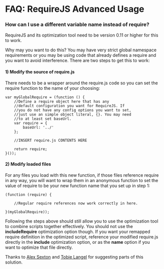 # FAQ: RequireJS Advanced Usage

### <a name="remap">How can I use a different variable name instead of require?</a>

RequireJS and its optimization tool need to be version 0.11 or higher for this to work.

Why may you want to do this? You may have very strict global namespace requirements or you may be using code that already defines a require and you want to avoid interference. There are two steps to get this to work:

#### 1) Modify the source of require.js

There needs to be a wrapper around the require.js code so you can set the require function to the name of your choosing:

    var myGlobalRequire = (function () {
        //Define a require object here that has any
        //default configuration you want for RequireJS. If
        //you do not have any config options you want to set,
        //just use an simple object literal, {}. You may need
        //to at least set baseUrl.
        var require = {
            baseUrl: '../'
        };

        //INSERT require.js CONTENTS HERE

        return require;
    }());

#### 2) Modify loaded files

For any files you load with this new function, if those files reference require in any way, you will want to wrap them in an anonymous function to set the value of require to be your new function name that you set up in step 1:

    (function (require) {

        //Regular require references now work correctly in here.

    }(myGlobalRequire));

Following the steps above should still allow you to use the optimization tool to combine scripts together effectively. You should not use the **includeRequire** optimization option though. If you want your remapped require definition in the optimized script, reference your modified require.js directly in the **include** optimization option, or as the **name** option if you want to optimize that file directly.

Thanks to [Alex Sexton](http://alexsexton.com/) and [Tobie Langel](http://tobielangel.com/) for suggesting parts of this solution.
